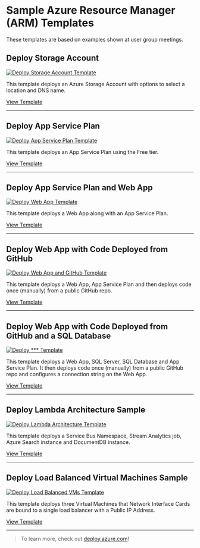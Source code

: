# Sample Azure Resource Manager (ARM) Templates

These templates are based on examples shown at user group meetings.

## Deploy Storage Account

[![Deploy Storage Account Template](http://azuredeploy.net/deploybutton.png)](https%3A%2F%2Fraw.githubusercontent.com%2Fseesharprun%2Farm-examples%2Fmaster%2Fstorage.json)

This template deploys an Azure Storage Account with options to select a location and DNS name.

[View Template](storage.json)

---

## Deploy App Service Plan

[![Deploy App Service Plan Template](http://azuredeploy.net/deploybutton.png)](https%3A%2F%2Fraw.githubusercontent.com%2Fseesharprun%2Farm-examples%2Fmaster%2Fapp_service_plan.json)

This template deploys an App Service Plan using the Free tier.

[View Template](app_service_plan.json)

---

## Deploy App Service Plan and Web App

[![Deploy Web App Template](http://azuredeploy.net/deploybutton.png)](https%3A%2F%2Fraw.githubusercontent.com%2Fseesharprun%2Farm-examples%2Fmaster%2Fweb_app.json)

This template deploys a Web App along with an App Service Plan.

[View Template](web_app.json)

---

## Deploy Web App with Code Deployed from GitHub

[![Deploy Web App and GitHub Template](http://azuredeploy.net/deploybutton.png)](https%3A%2F%2Fraw.githubusercontent.com%2Fseesharprun%2Farm-examples%2Fmaster%2Fgithub_deploy_to_web_app.json)

This template deploys a Web App, App Service Plan and then deploys code once (manually) from a public GitHub repo.

[View Template](github_deploy_to_web_app.json)

---

## Deploy Web App with Code Deployed from GitHub and a SQL Database

[![Deploy *** Template](http://azuredeploy.net/deploybutton.png)](https%3A%2F%2Fraw.githubusercontent.com%2Fseesharprun%2Farm-examples%2Fmaster%2Fsql_connection_string_in_web_app.json)

This template deploys a Web App, SQL Server, SQL Database and App Service Plan. It then deploys code once (manually) from a public GitHub repo and configures a connection string on the Web App.

[View Template](sql_connection_string_in_web_app.json)

---

## Deploy Lambda Architecture Sample

[![Deploy Lambda Architecture Template](http://azuredeploy.net/deploybutton.png)](https%3A%2F%2Fraw.githubusercontent.com%2Fseesharprun%2Farm-examples%2Fmaster%2Flambda_architecture.json)

This template deploys a Service Bus Namespace, Stream Analytics job, Azure Search instance and DocumentDB instance.

[View Template](lambda_architecture.json)

---

## Deploy Load Balanced Virtual Machines Sample

[![Deploy Load Balanced VMs Template](http://azuredeploy.net/deploybutton.png)](https%3A%2F%2Fraw.githubusercontent.com%2Fseesharprun%2Farm-examples%2Fmaster%2Fload_balanced_windows_vms.json)

This template deploys three Virtual Machines that Network Interface Cards are bound to a single load balancer with a Public IP Address.

[View Template](load_balanced_windows_vms.json)

---

> To learn more, check out [deploy.azure.com](deploy.azure.com)!
